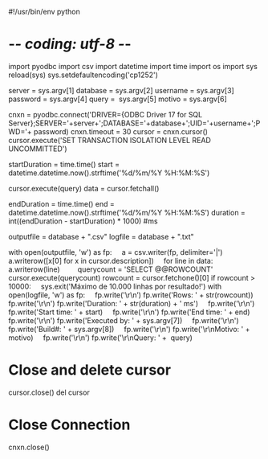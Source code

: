 #!/usr/bin/env python
# -*- coding: utf-8 -*-
import pyodbc
import csv
import datetime 
import time
import os
import sys
reload(sys) 
sys.setdefaultencoding('cp1252')

server = sys.argv[1]
database = sys.argv[2]
username = sys.argv[3]
password = sys.argv[4]
query =  sys.argv[5]
motivo = sys.argv[6]

cnxn = pyodbc.connect('DRIVER={ODBC Driver 17 for SQL Server};SERVER='+server+';DATABASE='+database+';UID='+username+';PWD='+ password)
cnxn.timeout = 30
cursor = cnxn.cursor()
cursor.execute('SET TRANSACTION ISOLATION LEVEL READ UNCOMMITTED')

startDuration = time.time()
start = datetime.datetime.now().strftime('%d/%m/%Y %H:%M:%S')

cursor.execute(query)
data = cursor.fetchall()

endDuration = time.time()
end = datetime.datetime.now().strftime('%d/%m/%Y %H:%M:%S’)
duration = int((endDuration - startDuration) * 1000) #ms

outputfile = database + ".csv"
logfile = database + ".txt"

with open(outputfile, 'w') as fp:
    a = csv.writer(fp, delimiter='|')
    a.writerow([x[0] for x in cursor.description])
    for line in data:
        a.writerow(line)
        
querycount = 'SELECT @@ROWCOUNT'
cursor.execute(querycount)
rowcount = cursor.fetchone()[0]
if rowcount > 10000:
    sys.exit('Máximo de 10.000 linhas por resultado!')
with open(logfile, 'w') as fp:
    fp.write('\r\n’) 
    fp.write('Rows: ' + str(rowcount))
    fp.write('\r\n') 
    fp.write('Duration: ' + str(duration) + ' ms')
    fp.write('\r\n') 
    fp.write('Start time: ' + start)
    fp.write('\r\n') 
    fp.write('End time: ' + end)
    fp.write('\r\n') 
    fp.write('Executed by: ' + sys.argv[7])
    fp.write('\r\n') 
    fp.write('Build#: ' + sys.argv[8])
    fp.write('\r\n') 
    fp.write('\r\nMotivo: ' + motivo)
    fp.write('\r\n') 
    fp.write('\r\nQuery: ' +  query)

# Close and delete cursor
cursor.close()
del cursor
# Close Connection
cnxn.close()
